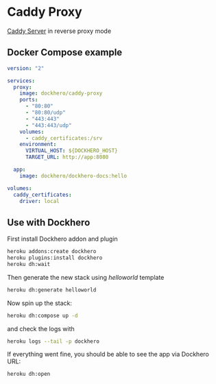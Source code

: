 Caddy Proxy
===========

[Caddy Server](https://caddyserver.com/) in reverse proxy mode

Docker Compose example
----------------------

```yaml
version: "2"

services:
  proxy:
    image: dockhero/caddy-proxy
    ports:
      - "80:80"
      - "80:80/udp"
      - "443:443"
      - "443:443/udp"
    volumes:
      - caddy_certificates:/srv
    environment:
      VIRTUAL_HOST: ${DOCKHERO_HOST}
      TARGET_URL: http://app:8080

  app:
    image: dockhero/dockhero-docs:hello

volumes:
  caddy_certificates:
    driver: local
```


Use with Dockhero
-------------------

First install Dockhero addon and plugin

```bash
heroku addons:create dockhero
heroku plugins:install dockhero
heroku dh:wait
```

Then generate the new stack using *helloworld* template

```bash
heroku dh:generate helloworld
```

Now spin up the stack:
```bash
heroku dh:compose up -d
```

and check the logs with

```bash
heroku logs --tail -p dockhero
```

If everything went fine, you should be able to see the app via Dockhero URL:

```bash
heroku dh:open
```
